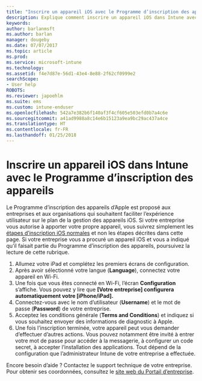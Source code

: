 ```yaml
---
title: "Inscrire un appareil iOS avec le Programme d’inscription des appareils (DEP) | Microsoft Docs"
description: Explique comment inscrire un appareil iOS dans Intune avec le programme DEP
keywords: 
author: barlanmsft
ms.author: barlan
manager: dougeby
ms.date: 07/07/2017
ms.topic: article
ms.prod: 
ms.service: microsoft-intune
ms.technology: 
ms.assetid: f4e7d87e-56d1-43e4-8e88-2f62cf0999e2
searchScope:
- User help
ROBOTS: 
ms.reviewer: japoehlm
ms.suite: ems
ms.custom: intune-enduser
ms.openlocfilehash: 542a7e382b6f140af3f4cf605e503efd0b7a4c6e
ms.sourcegitcommit: a41ad9988a8c14e6b15123a9ea9bc29ac437a4ce
ms.translationtype: HT
ms.contentlocale: fr-FR
ms.lasthandoff: 01/25/2018
---
```

# <a name="enroll-your-ios-device-in-intune-with-the-device-enrollment-program"></a>Inscrire un appareil iOS dans Intune avec le Programme d’inscription des appareils

Le Programme d’inscription des appareils d’Apple est proposé aux entreprises et aux organisations qui souhaitent faciliter l’expérience utilisateur sur le plan de la gestion des appareils iOS. Si votre entreprise vous autorise à apporter votre propre appareil, vous suivrez simplement les [étapes d’inscription iOS normales](enroll-your-device-in-intune-ios.md) et non les étapes décrites dans cette page. Si votre entreprise vous a procuré un appareil iOS et vous a indiqué qu’il faisait partie du Programme d’inscription des appareils, poursuivez la lecture de cette rubrique.

1.  Allumez votre iPad et complétez les premiers écrans de configuration.
2.  Après avoir sélectionné votre langue (**Language**), connectez votre appareil en Wi-Fi.
3.  Une fois que vous êtes connecté en Wi-Fi, l’écran **Configuration** s’affiche. Vous pouvez y lire que **[Votre entreprise] configurera automatiquement votre [iPhone/iPad].**
4.  Connectez-vous avec le nom d’utilisateur (**Username**) et le mot de passe (**Password**) de votre entreprise.
5.  Acceptez les conditions générale (**Terms and Conditions**) et indiquez si vous souhaitez envoyer des informations de diagnostic à Apple.
6.  Une fois l’inscription terminée, votre appareil peut vous demander d’effectuer d’autres actions. Vous pouvez notamment être invité à entrer votre mot de passe pour accéder à la messagerie, à configurer un code secret, à accepter l’installation des applications. Tout dépend de la configuration que l’administrateur Intune de votre entreprise a effectuée.

Encore besoin d’aide ? Contactez le support technique de votre entreprise. Pour obtenir ses coordonnées, consultez le [site web du Portail d’entreprise](https://portal.manage.microsoft.com#HelpDeskDialog).
